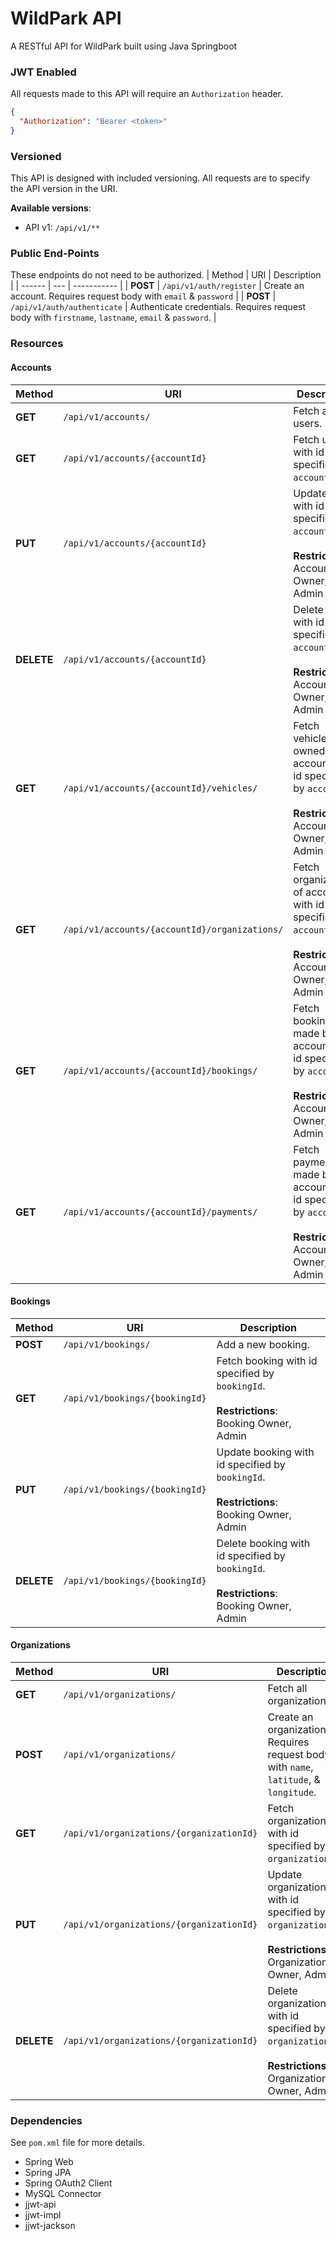 # WildPark API
A RESTful API for WildPark built using Java Springboot

### JWT Enabled
All requests made to this API will require an `Authorization` header.
```json
{
  "Authorization": "Bearer <token>"
}
```

### Versioned
This API is designed with included versioning. All requests are to specify the API version in the URI.

**Available versions**:
- API v1: `/api/v1/**`

### Public End-Points
These endpoints do not need to be authorized.
| Method | URI | Description |
| ------ | --- | ----------- |
| **POST** | `/api/v1/auth/register` | Create an account. Requires request body with `email` & `password` |
| **POST** | `/api/v1/auth/authenticate` | Authenticate credentials. Requires request body with `firstname`, `lastname`, `email` & `password`. |

### Resources
#### **Accounts**
| Method | URI | Description |
| ------ | --- | ----------- |
| **GET** | `/api/v1/accounts/` | Fetch all users. |
| **GET** | `/api/v1/accounts/{accountId}` | Fetch user with id specified by `accountId`. |
| **PUT** | `/api/v1/accounts/{accountId}` | Update user with id specified by `accountId`. <br /><br />**Restrictions**: <br />Account Owner, Admin |
| **DELETE** | `/api/v1/accounts/{accountId}` | Delete user with id specified by `accountId`. <br /><br />**Restrictions**: <br />Account Owner, Admin |
| **GET** | `/api/v1/accounts/{accountId}/vehicles/` | Fetch vehicles owned by account with id specified by `accountId`. <br /><br />**Restrictions**: <br />Account Owner, Admin |
| **GET** | `/api/v1/accounts/{accountId}/organizations/` | Fetch organizations of account with id specified by `accountId`. <br /><br />**Restrictions**: <br />Account Owner, Admin |
| **GET** | `/api/v1/accounts/{accountId}/bookings/` | Fetch bookings made by account with id specified by `accountId`. <br /><br />**Restrictions**: <br />Account Owner, Admin |
| **GET** | `/api/v1/accounts/{accountId}/payments/` | Fetch payments made by account with id specified by `accountId`. <br /><br />**Restrictions**: <br />Account Owner, Admin |

#### **Bookings**
| Method | URI | Description |
| ------ | --- | ----------- |
| **POST** | `/api/v1/bookings/` | Add a new booking. |
| **GET** | `/api/v1/bookings/{bookingId}` | Fetch booking with id specified by `bookingId`. <br /><br />**Restrictions**: <br />Booking Owner, Admin |
| **PUT** | `/api/v1/bookings/{bookingId}` | Update booking with id specified by `bookingId`. <br /><br />**Restrictions**: <br />Booking Owner, Admin |
| **DELETE** | `/api/v1/bookings/{bookingId}` | Delete booking with id specified by `bookingId`. <br /><br />**Restrictions**: <br />Booking Owner, Admin |

#### **Organizations**
| Method | URI | Description |
| ------ | --- | ----------- |
| **GET** | `/api/v1/organizations/` | Fetch all organizations. |
| **POST** | `/api/v1/organizations/` | Create an organization. Requires request body with `name`, `latitude`, & `longitude`. |
| **GET** | `/api/v1/organizations/{organizationId}` | Fetch organization with id specified by `organizationId`. |
| **PUT** | `/api/v1/organizations/{organizationId}` | Update organization with id specified by `organizationId`. <br /><br />**Restrictions**: <br />Organization Owner, Admin |
| **DELETE** | `/api/v1/organizations/{organizationId}` | Delete organization with id specified by `organizationId`. <br /><br />**Restrictions**: <br />Organization Owner, Admin |

### Dependencies
See `pom.xml` file for more details.
- Spring Web
- Spring JPA
- Spring OAuth2 Client
- MySQL Connector
- jjwt-api
- jjwt-impl
- jjwt-jackson
